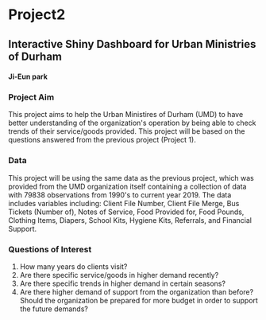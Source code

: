 # Project2
## Interactive Shiny Dashboard for Urban Ministries of Durham
#### Ji-Eun park

### Project Aim

This project aims to help the Urban Ministires of Durham (UMD) to have better understanding of the organization's operation by being able to check trends of their service/goods provided. This project will be based on the questions answered from the previous project (Project 1). 

### Data

This project will be using the same data as the previous project, which was provided from the UMD organization itself containing a collection of data with 79838 observations from 1990's to current year 2019. The data includes variables including: Client File Number, Client File Merge, Bus Tickets (Number of), Notes of Service, Food Provided for, Food Pounds, Clothing Items, Diapers, School Kits, Hygiene Kits, Referrals, and Financial Support.

### Questions of Interest

1. How many years do clients visit?
2. Are there specific service/goods in higher demand recently?
3. Are there specific trends in higher demand in certain seasons?
4. Are there higher demand of support from the organization than before? Should the organization be prepared for more budget in order to support the future demands?








